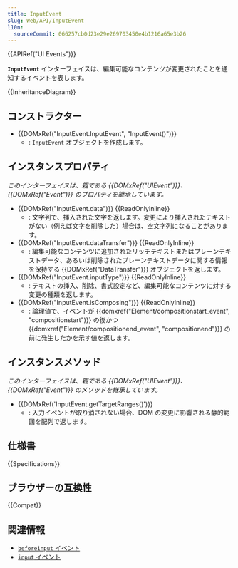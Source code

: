 ```yaml
---
title: InputEvent
slug: Web/API/InputEvent
l10n:
  sourceCommit: 066257cb0d23e29e269703450e4b1216a65e3b26
---
```


{{APIRef("UI Events")}}

**`InputEvent`** インターフェイスは、編集可能なコンテンツが変更されたことを通知するイベントを表します。

{{InheritanceDiagram}}

## コンストラクター

- {{DOMxRef("InputEvent.InputEvent", "InputEvent()")}}
  - : `InputEvent` オブジェクトを作成します。

## インスタンスプロパティ

_このインターフェイスは、親である {{DOMxRef("UIEvent")}}、{{DOMxRef("Event")}} のプロパティを継承しています。_

- {{DOMxRef("InputEvent.data")}} {{ReadOnlyInline}}
  - : 文字列で、挿入された文字を返します。変更により挿入されたテキストがない（例えば文字を削除した）場合は、空文字列になることがあります。
- {{DOMxRef("InputEvent.dataTransfer")}} {{ReadOnlyInline}}
  - : 編集可能なコンテンツに追加されたリッチテキストまたはプレーンテキストデータ、あるいは削除されたプレーンテキストデータに関する情報を保持する {{DOMxRef("DataTransfer")}} オブジェクトを返します。
- {{DOMxRef("InputEvent.inputType")}} {{ReadOnlyInline}}
  - : テキストの挿入、削除、書式設定など、編集可能なコンテンツに対する変更の種類を返します。
- {{DOMxRef("InputEvent.isComposing")}} {{ReadOnlyInline}}
  - : 論理値で、イベントが {{domxref("Element/compositionstart_event", "compositionstart")}} の後かつ {{domxref("Element/compositionend_event", "compositionend")}} の前に発生したかを示す値を返します。

## インスタンスメソッド

_このインターフェイスは、親である {{DOMxRef("UIEvent")}}、{{DOMxRef("Event")}} のメソッドを継承しています。_

- {{DOMxRef('InputEvent.getTargetRanges()')}}
  - : 入力イベントが取り消されない場合、DOM の変更に影響される静的範囲を配列で返します。

## 仕様書

{{Specifications}}

## ブラウザーの互換性

{{Compat}}

## 関連情報

- [`beforeinput` イベント](/ja/docs/Web/API/HTMLElement/beforeinput_event)
- [`input` イベント](/ja/docs/Web/API/HTMLElement/input_event)
